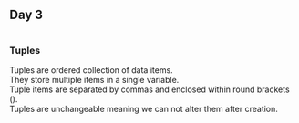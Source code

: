 ## Day 3
#

### Tuples

Tuples are ordered collection of data items. <br> They store multiple items in a single variable. <br> Tuple items are separated by commas and enclosed within round brackets (). <br>  Tuples are unchangeable meaning we can not alter them after creation. <br> 

